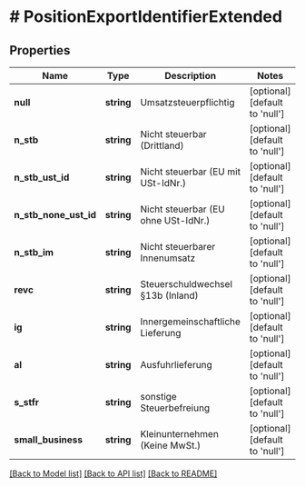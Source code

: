 # # PositionExportIdentifierExtended

## Properties

Name | Type | Description | Notes
------------ | ------------- | ------------- | -------------
**null** | **string** | Umsatzsteuerpflichtig | [optional] [default to 'null']
**n_stb** | **string** | Nicht steuerbar (Drittland) | [optional] [default to 'null']
**n_stb_ust_id** | **string** | Nicht steuerbar (EU mit USt-IdNr.) | [optional] [default to 'null']
**n_stb_none_ust_id** | **string** | Nicht steuerbar (EU ohne USt-IdNr.) | [optional] [default to 'null']
**n_stb_im** | **string** | Nicht steuerbarer Innenumsatz | [optional] [default to 'null']
**revc** | **string** | Steuerschuldwechsel §13b (Inland) | [optional] [default to 'null']
**ig** | **string** | Innergemeinschaftliche Lieferung | [optional] [default to 'null']
**al** | **string** | Ausfuhrlieferung | [optional] [default to 'null']
**s_stfr** | **string** | sonstige Steuerbefreiung | [optional] [default to 'null']
**small_business** | **string** | Kleinunternehmen (Keine MwSt.) | [optional] [default to 'null']

[[Back to Model list]](../../README.md#models) [[Back to API list]](../../README.md#endpoints) [[Back to README]](../../README.md)

